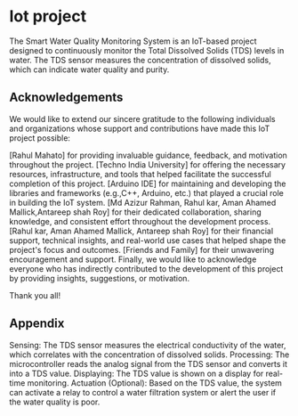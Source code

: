 
# Iot project

The Smart Water Quality Monitoring System is an IoT-based project designed to continuously monitor the Total Dissolved Solids (TDS) levels in water. The TDS sensor measures the concentration of dissolved solids, which can indicate water quality and purity. 


## Acknowledgements

We would like to extend our sincere gratitude to the following individuals and organizations whose support and contributions have made this IoT project possible:

[Rahul Mahato] for providing invaluable guidance, feedback, and motivation throughout the project.
[Techno India University] for offering the necessary resources, infrastructure, and tools that helped facilitate the successful completion of this project.
[Arduino IDE] for maintaining and developing the libraries and frameworks (e.g.,C++, Arduino, etc.) that played a crucial role in building the IoT system.
[Md Azizur Rahman, Rahul kar, Aman Ahamed Mallick,Antareep shah Roy] for their dedicated collaboration, sharing knowledge, and consistent effort throughout the development process.
[Rahul kar, Aman Ahamed Mallick, Antareep shah Roy] for their financial support, technical insights, and real-world use cases that helped shape the project's focus and outcomes.
[Friends and Family] for their unwavering encouragement and support.
Finally, we would like to acknowledge everyone who has indirectly contributed to the development of this project by providing insights, suggestions, or motivation.

Thank you all!
## Appendix
Sensing: The TDS sensor measures the electrical conductivity of the water, which correlates with the concentration of dissolved solids.
Processing: The microcontroller reads the analog signal from the TDS sensor and converts it into a TDS value.
Displaying: The TDS value is shown on a display for real-time monitoring.
Actuation (Optional): Based on the TDS value, the system can activate a relay to control a water filtration system or alert the user if the water quality is poor.